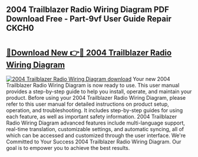 ## 2004 Trailblazer Radio Wiring Diagram PDF Download Free - Part-9vf User Guide Repair CKCH0

# <h2><a href="http://dfkufvn.blite.top/?on=2004+Trailblazer+Radio+Wiring+Diagram">🔗Download New 👉🔴 2004 Trailblazer Radio Wiring Diagram</a></h2>

[![2004 Trailblazer Radio Wiring Diagram download](https://i.imgur.com/lujVjoI.png)](http://dfkufvn.blite.top/?on=2004+Trailblazer+Radio+Wiring+Diagram)
Your new 2004 Trailblazer Radio Wiring Diagram is now ready to use. This user manual provides a step-by-step guide to help you install, operate, and maintain your product. Before using your 2004 Trailblazer Radio Wiring Diagram, please refer to this user manual for detailed instructions on product setup, operation, and troubleshooting. It includes step-by-step guides for using each feature, as well as important safety information. 2004 Trailblazer Radio Wiring Diagram advanced features include multi-language support, real-time translation, customizable settings, and automatic syncing, all of which can be accessed and customized through the user interface. We're Committed to Your Success 2004 Trailblazer Radio Wiring Diagram. Our goal is to empower you to achieve the best results.

